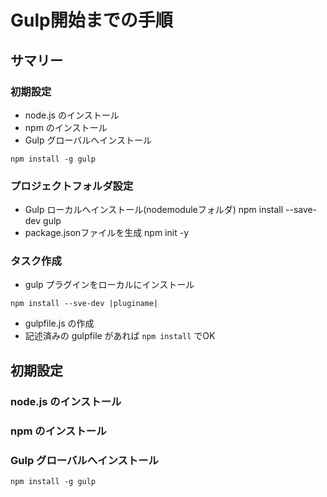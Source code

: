 
# Gulp開始までの手順
## サマリー
### 初期設定
- node.js のインストール
- npm のインストール
- Gulp グローバルへインストール 
```
npm install -g gulp
```

### プロジェクトフォルダ設定
- Gulp ローカルへインストール(nodemoduleフォルダ) npm install --save-dev gulp
- package.jsonファイルを生成 npm init -y

### タスク作成
- gulp プラグインをローカルにインストール
```
npm install --sve-dev |pluginame|
```
- gulpfile.js の作成
- 記述済みの gulpfile があれば ```npm install``` でOK



## 初期設定
  ### node.js のインストール
  
  ### npm のインストール
  ### Gulp グローバルへインストール
  ```npm install -g gulp```
